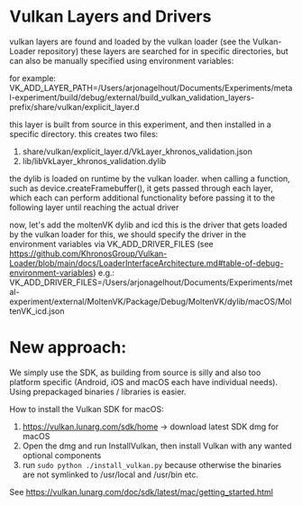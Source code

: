 # Vulkan Layers and Drivers

vulkan layers are found and loaded by the vulkan loader (see the Vulkan-Loader repository)
these layers are searched for in specific directories, but can also be manually specified using
environment variables:

for example:
VK_ADD_LAYER_PATH=/Users/arjonagelhout/Documents/Experiments/metal-experiment/build/debug/external/build_vulkan_validation_layers-prefix/share/vulkan/explicit_layer.d

this layer is built from source in this experiment, and then installed in a specific directory.
this creates two files:
1. share/vulkan/explicit_layer.d/VkLayer_khronos_validation.json
2. lib/libVkLayer_khronos_validation.dylib

the dylib is loaded on runtime by the vulkan loader.
when calling a function, such as device.createFramebuffer(),
it gets passed through each layer, which each can perform additional functionality before passing it to the following layer
until reaching the actual driver

now, let's add the moltenVK dylib and icd
this is the driver that gets loaded by the vulkan loader
for this, we should specify the driver in the environment variables via VK_ADD_DRIVER_FILES (see https://github.com/KhronosGroup/Vulkan-Loader/blob/main/docs/LoaderInterfaceArchitecture.md#table-of-debug-environment-variables)
e.g.:
VK_ADD_DRIVER_FILES=/Users/arjonagelhout/Documents/Experiments/metal-experiment/external/MoltenVK/Package/Debug/MoltenVK/dylib/macOS/MoltenVK_icd.json

# New approach:

We simply use the SDK, as building from source is silly and also too platform specific (Android, iOS and macOS each have individual needs). 
Using prepackaged binaries / libraries is easier. 

How to install the Vulkan SDK for macOS:

1. https://vulkan.lunarg.com/sdk/home -> download latest SDK dmg for macOS
2. Open the dmg and run InstallVulkan, then install Vulkan with any wanted optional components
3. run `sudo python ./install_vulkan.py` because otherwise the binaries are not symlinked to /usr/local and /usr/bin etc.

See https://vulkan.lunarg.com/doc/sdk/latest/mac/getting_started.html